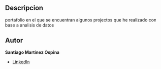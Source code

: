 ## Descripcion
portafolio en el que se encuentran algunos projectos que he realizado con base a analisis de datos

## Autor 
**Santiago Martinez Ospina**

* [LinkedIn](https://www.linkedin.com/in/santiago-martínez-ospina)


